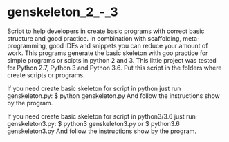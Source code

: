 # genskeleton_2_-_3

Script to help developers in create basic programs with correct basic structure and good practice.
In combination with scaffolding, meta-programming, good IDEs and snippets you can reduce your amount of work.
This programs generate the basic skeleton with goo practice for simple programs or scipts in python 2 and 3.
This little project was tested for Python 2.7, Python 3 and Python 3.6. Put this script in the folders where create scripts or programs.

If you need create basic skeleton for script in python just run genskeleton.py:
$ python genskeleton.py
And follow the instructions show by the program.

If you need create basic skeleton for script in python3/3.6 just run genskeleton3.py:
$ python3 genskeleton3.py
or
$ python3.6 genskeleton3.py
And follow the instructions show by the program.
